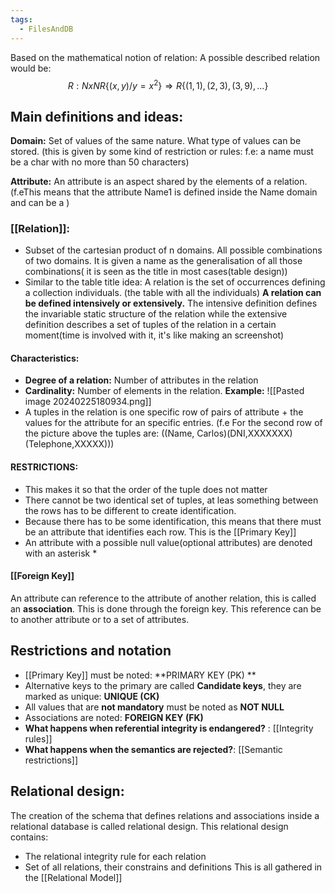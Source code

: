 ```yaml
---
tags:
  - FilesAndDB
---
```

Based on the mathematical notion of relation: 
A possible described relation would be:
$$
R: N xN R\{(x,y)/ y = x^2\} \Rightarrow R\{(1,1), (2,3), (3,9),...\}
$$
## Main definitions and ideas: 
**Domain:** Set of values of the same nature. What type of values can be stored. (this is given by some kind of restriction or rules: f.e: a name must be a char with no more than 50 characters)

**Attribute:** An attribute is an aspect shared by the elements of a 
relation. (f.eThis means that the attribute Name1 is defined inside the Name domain and can be a )
### [[Relation]]:
+ Subset of the cartesian product of n domains. All possible combinations of two domains. It is given a name as the generalisation of all those combinations( it is seen as the title in most cases(table design))
+ Similar to the table title idea: A relation is the set of occurrences defining a collection individuals. (the table with all the individuals)
**A relation can be defined intensively or extensively.** The intensive definition defines the invariable static structure of the relation while the extensive definition describes a set of tuples of the relation in a certain moment(time is involved with it, it's like making an screenshot)


#### Characteristics: 
+ **Degree of a relation:** Number of attributes in the relation
+ **Cardinality:** Number of elements in the relation. 
**Example:**
	![[Pasted image 20240225180934.png]]
+ A tuples in the relation is one specific row of pairs of attribute + the values for the attribute for an specific entries. (f.e For the second row of the picture above the tuples are: ((Name, Carlos)(DNI,XXXXXXX)(Telephone,XXXXX))) 
#### RESTRICTIONS:
 + This makes it so that the order of the tuple does not matter
+ There cannot be two identical set of tuples, at leas something between the rows has to be different to create identification.
+ Because there has to be some identification, this means that there must be an attribute that identifies each row. This is the [[Primary Key]]
+ An attribute with a possible null value(optional attributes) are denoted with an asterisk *
#### [[Foreign Key]]
An attribute can reference to the attribute of another relation, this is called an **association**. This is done through the foreign key. This reference can be to another attribute or to a set of attributes. 

## Restrictions and notation
+ [[Primary Key]] must be noted: **PRIMARY KEY (PK) **  
+ Alternative keys to the primary are called **Candidate keys**, they are marked as unique: **UNIQUE (CK)**
+ All values that are **not mandatory** must be noted as **NOT NULL**
+ Associations are noted: **FOREIGN KEY (FK)**
+ **What happens when referential integrity is endangered?** : [[Integrity rules]]
+ **What happens when the semantics are rejected?**: [[Semantic restrictions]]
## Relational design: 
The creation of the schema that defines relations and associations inside a relational database is called relational design. This relational design contains: 
+ The relational integrity rule for each relation
+ Set of all relations, their constrains and definitions
This is all gathered in the [[Relational Model]]
